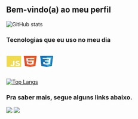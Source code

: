 ## Bem-vindo(a) ao meu perfil

![GitHub stats](https://github-readme-stats-sigma-five.vercel.app/api?username=devalissonoliveira&show_icons=true&theme=dark)

  ### Tecnologias que eu uso no meu dia
<div style="display: inline_block"><br>
  <img align="center" alt="Js" height="30" width="40" src="https://raw.githubusercontent.com/devicons/devicon/master/icons/javascript/javascript-plain.svg">
  <img align="center" alt="HTML" height="30" width="40" src="https://raw.githubusercontent.com/devicons/devicon/master/icons/html5/html5-original.svg">
  <img align="center" alt="CSS" height="30" width="40" src="https://raw.githubusercontent.com/devicons/devicon/master/icons/css3/css3-original.svg">
</div>
<br>

[![Top Langs](https://github-readme-stats.vercel.app/api/top-langs/?username=devalissonoliveira)](https://github.com/devalissonoliveira/github-readme-stats)
 
  ### Pra saber mais, segue alguns links abaixo.
 
<div> 
  <a href="https://www.linkedin.com/in/alisson-oliveira-2b28b9249" target="_blank"><img src="https://img.shields.io/badge/-LinkedIn-%230077B5?style=for-the-badge&logo=linkedin&logoColor=white" target="_blank"></a> 
   <a href = "mailto:devalissonoliveira@gmail.com"><img src="https://img.shields.io/badge/-Gmail-%23333?style=for-the-badge&logo=gmail&logoColor=white" target="_blank"></a>
</div>
